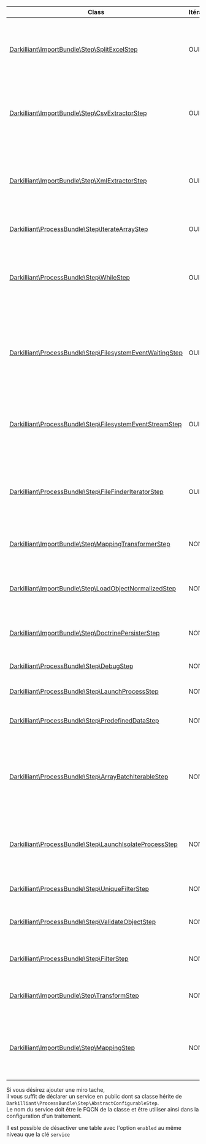 | Class                                                                                                | Itérable | Descriptif                                                                                 |
|------------------------------------------------------------------------------------------------------|----------|--------------------------------------------------------------------------------------------|
| [Darkilliant\ImportBundle\Step\SplitExcelStep](./step/split_excel.md)                                |   OUI    | découper un fichier excel en autant de fichiers csv qu'il ne dispose d'onglet              |
| [Darkilliant\ImportBundle\Step\CsvExtractorStep](./step/csv_extractor.md)                            |   OUI    | extraire chaque ligne d'un fichier csv sous forme d'un tableau php                         |
| [Darkilliant\ImportBundle\Step\XmlExtractorStep](./step/xml_extractor.md)                            |   OUI    | extraire chaque noeud xml d'un type particulier sous forme d'un tableau php                |
| [Darkilliant\ProcessBundle\Step\IterateArrayStep](./step/iterate_array.md)                           |   OUI    | parcourir un tableau php                                                                   |
| [Darkilliant\ProcessBundle\Step\WhileStep](./step/while_step.md)                                     |   OUI    | Boucle sur les steps qu'il exécute j'usqu'a un max d'iteration ou de temps                 |
| [Darkilliant\ProcessBundle\Step\FilesystemEventWaitingStep](./step/filesystem_event_waiting_step.md) |   OUI    | Attend qu'un event soit déclancher par le filesystem avant de passer à la step suivante    |
| [Darkilliant\ProcessBundle\Step\FilesystemEventStreamStep](./step/filesystem_event_stream_step.md)   |   OUI    | Itére à chaque fois qu'un événement se déclanche sur le filesystem                         |
| [Darkilliant\ProcessBundle\Step\FileFinderIteratorStep](./step/file_finder_iterator_step.md)         |   OUI    | Part à la recherche de fichiers qui matchent avec les critères définit dans les options.   |
| [Darkilliant\ImportBundle\Step\MappingTransformerStep](./step/mapping_transformer.md)                |   NON    | transformer un tableau php et le valider                                                   |
| [Darkilliant\ImportBundle\Step\LoadObjectNormalizedStep](./step/load_object_normalized.md)           |   NON    | convertir un tableau php en entité doctrine avec ses relations                             |
| [Darkilliant\ImportBundle\Step\DoctrinePersisterStep](./step/doctrine_persister.md)                  |   NON    | persister une entité doctrine en bdd                                                       |
| [Darkilliant\ProcessBundle\Step\DebugStep](./step/debug.md)                                          |   NON    | affiches les données dans le pipe                                                          |
| [Darkilliant\ProcessBundle\Step\LaunchProcessStep](./step/launch_process.md)                         |   NON    | lancer un traitement                                                                       |
| [Darkilliant\ProcessBundle\Step\PredefinedDataStep](./step/predefined_data.md)                       |   NON    | prédéfinir des données dans le pipe                                                        |
| [Darkilliant\ProcessBundle\Step\ArrayBatchIterableStep](./step/array_batch_iterable_step.md)         |   NON    | attend d'avoir x élement dans le pipe avant de balancer à l'étape suivante                 |
| [Darkilliant\ProcessBundle\Step\LaunchIsolateProcessStep](./step/launch_isolate_process_step.md)     |   NON    | lance de manière simultané un même traitement sur plusieurs itération                      |
| [Darkilliant\ProcessBundle\Step\UniqueFilterStep](./step/unique_filter_step.md)                      |   NON    | supprime les doublons                                                                      |
| [Darkilliant\ProcessBundle\Step\ValidateObjectStep](./step/validate_object_step.md)                  |   NON    | Valide un objet avec le validateur de symfony                                              |
| [Darkilliant\ProcessBundle\Step\FilterStep](./step/filter_step.md)                                   |   NON    | Filter les données dans le pipe                                                            |
| [Darkilliant\ImportBundle\Step\TransformStep](./step/transform_step.md)                              |   NON    | Transforme et valide les donnés dans le pipe                                               |
| [Darkilliant\ImportBundle\Step\MappingStep](./step/mapping_step.md)                                  |   NON    | Permet de changer la structure d'un tableau d'un format vers un autre                      |


Si vous désirez ajouter une miro tache,<br>
il vous suffit de déclarer un service en public dont sa classe hérite de `Darkilliant\ProcessBundle\Step\AbstractConfigurableStep`.<br>
Le nom du service doit être le FQCN de la classe et être utiliser ainsi dans la configuration d'un traitement.

Il est possible de désactiver une table avec l'option `enabled` au même niveau que la clé `service`